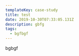 ```yaml
---
templateKey: case-study
title: test
date: 2019-10-30T07:33:05.131Z
description: gbfg
tags:
  - bgfbgf
---
```

bgbgf
